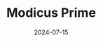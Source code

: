 ---  
layout: startup_page  
title: "Modicus Prime"  
id: "modicusprime.com"  
permalink: "/modicusprimemodicusprime.com07152024/"  
website: "https://modicusprime.com/"  
funding_round: "Seed"  
funding_amount: "$3.5M"  
investors: "Silverton Partners, Alumni Ventures"  
about: "Modicus Prime develops mpVision, a Pharma 4.0 quality control technology using AI-powered image processing to automate biologics analysis in drug manufacturing. This cloud-based software reduces costs and waste associated with quality control failures by ensuring the identity, efficacy, and purity of drug products throughout the manufacturing process."  
markets: "Pharmaceuticals, AI, Biotech, Computer Vision"  
hq: "Austin, Texas, United States"  
founded_year: "2020"  
linkedin: "https://www.linkedin.com/company/modicus-prime"  
twitter: ""  
instagram: ""  
facebook: ""  
crunchbase: "https://www.crunchbase.com/organization/modicus-prime"  
pitchbook: "https://pitchbook.com/profiles/company/481794-04"  

date_display: "15-Jul-2024"  
date: "2024-07-15"

# SEO Optimization  
meta_title: "Modicus Prime - Seed Funding ($3.5M)"  
meta_description: "Modicus Prime, Modicus Prime develops mpVision, a Pharma 4.0 quality control technology using AI-powered image processing to automate biologics analysis in drug manu..."  
meta_keywords: "Modicus Prime, Pharmaceuticals, AI, Biotech, Computer Vision, Seed funding"  
canonical_url: "https://startup.projectstartups.com/modicusprimemodicusprime.com07152024/"  
---